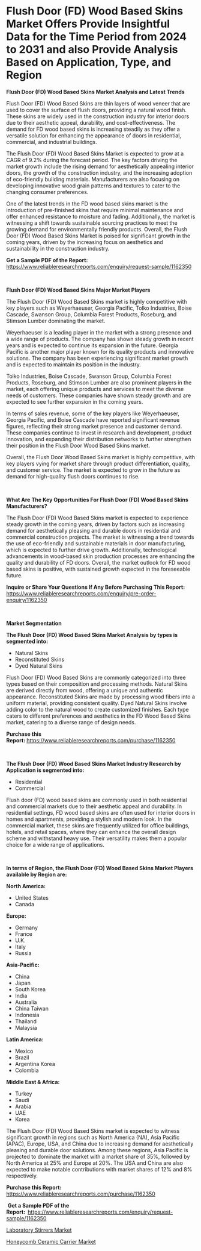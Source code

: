 <p><h1>Flush Door (FD) Wood Based Skins Market Offers Provide Insightful Data for the Time Period from 2024 to 2031 and also Provide Analysis Based on Application, Type, and Region</h1></p><p><strong>Flush Door (FD) Wood Based Skins Market Analysis and Latest Trends</strong></p>
<p><p>Flush Door (FD) Wood Based Skins are thin layers of wood veneer that are used to cover the surface of flush doors, providing a natural wood finish. These skins are widely used in the construction industry for interior doors due to their aesthetic appeal, durability, and cost-effectiveness. The demand for FD wood based skins is increasing steadily as they offer a versatile solution for enhancing the appearance of doors in residential, commercial, and industrial buildings.</p><p>The Flush Door (FD) Wood Based Skins Market is expected to grow at a CAGR of 9.2% during the forecast period. The key factors driving the market growth include the rising demand for aesthetically appealing interior doors, the growth of the construction industry, and the increasing adoption of eco-friendly building materials. Manufacturers are also focusing on developing innovative wood grain patterns and textures to cater to the changing consumer preferences.</p><p>One of the latest trends in the FD wood based skins market is the introduction of pre-finished skins that require minimal maintenance and offer enhanced resistance to moisture and fading. Additionally, the market is witnessing a shift towards sustainable sourcing practices to meet the growing demand for environmentally friendly products. Overall, the Flush Door (FD) Wood Based Skins Market is poised for significant growth in the coming years, driven by the increasing focus on aesthetics and sustainability in the construction industry.</p></p>
<p><strong>Get a Sample PDF of the Report:&nbsp;</strong> <a href="https://www.reliableresearchreports.com/enquiry/request-sample/1162350">https://www.reliableresearchreports.com/enquiry/request-sample/1162350</a></p>
<p>&nbsp;</p>
<p><strong>Flush Door (FD) Wood Based Skins Major Market Players</strong></p>
<p><p>The Flush Door (FD) Wood Based Skins market is highly competitive with key players such as Weyerhaeuser, Georgia Pacific, Tolko Industries, Boise Cascade, Swanson Group, Columbia Forest Products, Roseburg, and Stimson Lumber dominating the market.</p><p>Weyerhaeuser is a leading player in the market with a strong presence and a wide range of products. The company has shown steady growth in recent years and is expected to continue its expansion in the future. Georgia Pacific is another major player known for its quality products and innovative solutions. The company has been experiencing significant market growth and is expected to maintain its position in the industry.</p><p>Tolko Industries, Boise Cascade, Swanson Group, Columbia Forest Products, Roseburg, and Stimson Lumber are also prominent players in the market, each offering unique products and services to meet the diverse needs of customers. These companies have shown steady growth and are expected to see further expansion in the coming years.</p><p>In terms of sales revenue, some of the key players like Weyerhaeuser, Georgia Pacific, and Boise Cascade have reported significant revenue figures, reflecting their strong market presence and customer demand. These companies continue to invest in research and development, product innovation, and expanding their distribution networks to further strengthen their position in the Flush Door Wood Based Skins market.</p><p>Overall, the Flush Door Wood Based Skins market is highly competitive, with key players vying for market share through product differentiation, quality, and customer service. The market is expected to grow in the future as demand for high-quality flush doors continues to rise.</p></p>
<p>&nbsp;</p>
<p><strong>What Are The Key Opportunities For Flush Door (FD) Wood Based Skins Manufacturers?</strong></p>
<p><p>The Flush Door (FD) Wood Based Skins market is expected to experience steady growth in the coming years, driven by factors such as increasing demand for aesthetically pleasing and durable doors in residential and commercial construction projects. The market is witnessing a trend towards the use of eco-friendly and sustainable materials in door manufacturing, which is expected to further drive growth. Additionally, technological advancements in wood-based skin production processes are enhancing the quality and durability of FD doors. Overall, the market outlook for FD wood based skins is positive, with sustained growth expected in the foreseeable future.</p></p>
<p><strong>Inquire or Share Your Questions If Any Before Purchasing This Report:</strong> <a href="https://www.reliableresearchreports.com/enquiry/pre-order-enquiry/1162350">https://www.reliableresearchreports.com/enquiry/pre-order-enquiry/1162350</a></p>
<p>&nbsp;</p>
<p><strong>Market Segmentation</strong></p>
<p><strong>The Flush Door (FD) Wood Based Skins Market Analysis by types is segmented into:</strong></p>
<p><ul><li>Natural Skins</li><li>Reconstituted Skins</li><li>Dyed Natural Skins</li></ul></p>
<p><p>Flush Door (FD) Wood Based Skins are commonly categorized into three types based on their composition and processing methods. Natural Skins are derived directly from wood, offering a unique and authentic appearance. Reconstituted Skins are made by processing wood fibers into a uniform material, providing consistent quality. Dyed Natural Skins involve adding color to the natural wood to create customized finishes. Each type caters to different preferences and aesthetics in the FD Wood Based Skins market, catering to a diverse range of design needs.</p></p>
<p><strong>Purchase this Report:&nbsp;</strong><a href="https://www.reliableresearchreports.com/purchase/1162350">https://www.reliableresearchreports.com/purchase/1162350</a></p>
<p>&nbsp;</p>
<p><strong>The Flush Door (FD) Wood Based Skins Market Industry Research by Application is segmented into:</strong></p>
<p><ul><li>Residential</li><li>Commercial</li></ul></p>
<p><p>Flush door (FD) wood based skins are commonly used in both residential and commercial markets due to their aesthetic appeal and durability. In residential settings, FD wood based skins are often used for interior doors in homes and apartments, providing a stylish and modern look. In the commercial market, these skins are frequently utilized for office buildings, hotels, and retail spaces, where they can enhance the overall design scheme and withstand heavy use. Their versatility makes them a popular choice for a wide range of applications.</p></p>
<p>&nbsp;</p>
<p><strong>In terms of Region, the Flush Door (FD) Wood Based Skins Market Players available by Region are:</strong></p>
<p>
    <p> <strong> North America: </strong>
        <ul>
            <li>United States</li>
            <li>Canada</li>
        </ul>
        </p> 
    <p> <strong> Europe: </strong>
        <ul>
            <li>Germany</li>
            <li>France</li>
            <li>U.K.</li>
            <li>Italy</li>
            <li>Russia</li>
        </ul>
        </p> 
    <p> <strong> Asia-Pacific: </strong>
        <ul>
            <li>China</li>
            <li>Japan</li>
            <li>South Korea</li>
            <li>India</li>
            <li>Australia</li>
            <li>China Taiwan</li>
            <li>Indonesia</li>
            <li>Thailand</li>
            <li>Malaysia</li>
        </ul>
        </p> 
    <p> <strong> Latin America: </strong>
        <ul>
            <li>Mexico</li>
            <li>Brazil</li>
            <li>Argentina Korea</li>
            <li>Colombia</li>
        </ul>
        </p> 
    <p> <strong> Middle East & Africa: </strong>
        <ul>
            <li>Turkey</li>
            <li>Saudi</li>
            <li>Arabia</li>
            <li>UAE</li>
            <li>Korea</li>
        </ul>
    </p>
    </p>
<p><p>The Flush Door (FD) Wood Based Skins market is expected to witness significant growth in regions such as North America (NA), Asia Pacific (APAC), Europe, USA, and China due to increasing demand for aesthetically pleasing and durable door solutions. Among these regions, Asia Pacific is projected to dominate the market with a market share of 35%, followed by North America at 25% and Europe at 20%. The USA and China are also expected to make notable contributions with market shares of 12% and 8% respectively.</p></p>
<p><strong>Purchase this Report: </strong><a href="https://www.reliableresearchreports.com/purchase/1162350">https://www.reliableresearchreports.com/purchase/1162350</a></p>
<p>&nbsp;<strong>Get a Sample PDF of the Report:&nbsp;&nbsp;</strong><a href="https://www.reliableresearchreports.com/enquiry/request-sample/1162350">https://www.reliableresearchreports.com/enquiry/request-sample/1162350</a></p>
<p><strong></strong></p>
<p><p><a href="https://view.publitas.com/reportprime-1/laboratory-stirrers-market-size-focuses-on-market-dynamics-in-depth-analysis-and-future-projections-of-its-market-forecasted-for-period-from-2024-to-2031/">Laboratory Stirrers Market</a></p><p><a href="https://natural-crush-b99.notion.site/Global-Honeycomb-Ceramic-Carrier-Market-by-Types-Applications-and-Major-Players-with-Regional-Gro-a4511314773c4a96aa03a7e65051912c">Honeycomb Ceramic Carrier Market</a></p></p>